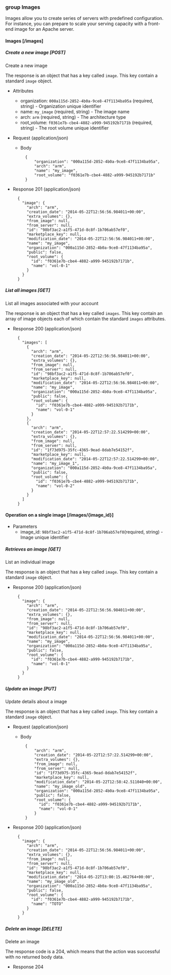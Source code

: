 ### group Images

Images allow you to create series of servers with predefined configuration.
For instance, you can prepare to scale your serving capacity with a front-end image for an Apache server.

#### Images [/images]

##### Create a new image [POST]

Create a new image

The response is an object that has a key called `image`. This key contain a standard `image` object.

+ Attributes
    + organization: `000a115d-2852-4b0a-9ce8-47f1134ba95a` (required, string) - Organization unique identifier
    + name: `my_image` (required, string) - The image name
    + arch: `arm` (required, string) - The architecture type
    + root_volume: `f0361e7b-cbe4-4882-a999-945192b7171b` (required, string) - The root volume unique identifier

+ Request (application/json)

    + Body

            {
                "organization": "000a115d-2852-4b0a-9ce8-47f1134ba95a",
                "arch": "arm",
                "name": "my_image",
                "root_volume": "f0361e7b-cbe4-4882-a999-945192b7171b"
            }

+ Response 201 (application/json)

        {
          "image": {
            "arch": "arm",
            "creation_date": "2014-05-22T12:56:56.984011+00:00",
            "extra_volumes": {},
            "from_image": null,
            "from_server": null,
            "id": "98bf3ac2-a1f5-471d-8c8f-1b706ab57ef0",
            "marketplace_key": null,
            "modification_date": "2014-05-22T12:56:56.984011+00:00",
            "name": "my_image",
            "organization": "000a115d-2852-4b0a-9ce8-47f1134ba95a",
            "public": false,
            "root_volume": {
              "id": "f0361e7b-cbe4-4882-a999-945192b7171b",
              "name": "vol-0-1"
            }
          }
        }

##### List all images [GET]

List all images associated with your account

The response is an object that has a key called `images`. This key contain an array of image objects each of which contain the standard `images` attributes.

+ Response 200 (application/json)

        {
          "images": [
            {
              "arch": "arm",
              "creation_date": "2014-05-22T12:56:56.984011+00:00",
              "extra_volumes": {},
              "from_image": null,
              "from_server": null,
              "id": "98bf3ac2-a1f5-471d-8c8f-1b706ab57ef0",
              "marketplace_key": null,
              "modification_date": "2014-05-22T12:56:56.984011+00:00",
              "name": "my_image",
              "organization": "000a115d-2852-4b0a-9ce8-47f1134ba95a",
              "public": false,
              "root_volume": {
                "id": "f0361e7b-cbe4-4882-a999-945192b7171b",
                "name": "vol-0-1"
              }
            },
            {
              "arch": "arm",
              "creation_date": "2014-05-22T12:57:22.514299+00:00",
              "extra_volumes": {},
              "from_image": null,
              "from_server": null,
              "id": "1f73d975-35fc-4365-9ead-8dab7e54152f",
              "marketplace_key": null,
              "modification_date": "2014-05-22T12:57:22.514299+00:00",
              "name": "my_image_1",
              "organization": "000a115d-2852-4b0a-9ce8-47f1134ba95a",
              "public": false,
              "root_volume": {
                "id": "f0361e7b-cbe4-4882-a999-945192b7171b",
                "name": "vol-0-2"
              }
            }
          ]
        }

#### Operation on a single image [/images/{image_id}]

+ Parameters
    + image_id: `98bf3ac2-a1f5-471d-8c8f-1b706ab57ef0`(required, string) - Image unique identifier

##### Retrieves an image [GET]

List an individual image

The response is an object that has a key called `image`. This key contain a standard `image` object.

+ Response 200 (application/json)

        {
          "image": {
            "arch": "arm",
            "creation_date": "2014-05-22T12:56:56.984011+00:00",
            "extra_volumes": {},
            "from_image": null,
            "from_server": null,
            "id": "98bf3ac2-a1f5-471d-8c8f-1b706ab57ef0",
            "marketplace_key": null,
            "modification_date": "2014-05-22T12:56:56.984011+00:00",
            "name": "my_image",
            "organization": "000a115d-2852-4b0a-9ce8-47f1134ba95a",
            "public": false,
            "root_volume": {
              "id": "f0361e7b-cbe4-4882-a999-945192b7171b",
              "name": "vol-0-1"
            }
          }
        }

##### Update an image [PUT]

Update details about a image

The response is an object that has a key called `image`. This key contain a standard `image` object.

+ Request (application/json)

    + Body

            {
                "arch": "arm", 
                "creation_date": "2014-05-22T12:57:22.514299+00:00", 
                "extra_volumes": {}, 
                "from_image": null, 
                "from_server": null, 
                "id": "1f73d975-35fc-4365-9ead-8dab7e54152f", 
                "marketplace_key": null, 
                "modification_date": "2014-05-22T12:58:42.511040+00:00", 
                "name": "my_image_old", 
                "organization": "000a115d-2852-4b0a-9ce8-47f1134ba95a", 
                "public": false, 
                "root_volume": {
                  "id": "f0361e7b-cbe4-4882-a999-945192b7171b", 
                  "name": "vol-0-1"
                }
            }


+ Response 200 (application/json)

        {
          "image": {
            "arch": "arm",
            "creation_date": "2014-05-22T12:56:56.984011+00:00",
            "extra_volumes": {},
            "from_image": null,
            "from_server": null,
            "id": "98bf3ac2-a1f5-471d-8c8f-1b706ab57ef0",
            "marketplace_key": null,
            "modification_date": "2014-05-22T13:00:15.462764+00:00",
            "name": "my_image_old",
            "organization": "000a115d-2852-4b0a-9ce8-47f1134ba95a",
            "public": false,
            "root_volume": {
              "id": "f0361e7b-cbe4-4882-a999-945192b7171b",
              "name": "TOTO"
            }
          }
        }


##### Delete an image [DELETE]

Delete an image

The response code is a 204, which means that the action was successful with no returned body data.

+ Response 204

